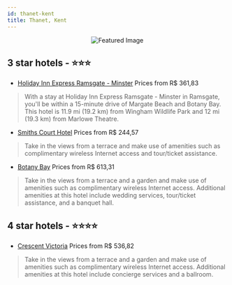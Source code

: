 ```yaml
---
id: thanet-kent
title: Thanet, Kent
---
```


<center><img src="https://i.travelapi.com/hotels/12000000/11490000/11485200/11485101/49df8629_z.jpg" alt="Featured Image" /></center>


##  3 star hotels - ⭐️⭐️⭐️

-    [Holiday Inn Express Ramsgate - Minster](https://us.hurb.com/hotels/thanet/holiday-inn-express-ramsgate-minster-JNP-JP130196?cmp=18055) Prices from R$ 361,83
   > With a stay at Holiday Inn Express Ramsgate - Minster in Ramsgate, you'll be within a 15-minute drive of Margate Beach and Botany Bay. This hotel is 11.9 mi (19.2 km) from Wingham Wildlife Park and 12 mi (19.3 km) from Marlowe Theatre.
-    [Smiths Court Hotel](https://us.hurb.com/hotels/thanet/smiths-court-hotel-JNP-JP322369?cmp=18055) Prices from R$ 244,57
   > Take in the views from a terrace and make use of amenities such as complimentary wireless Internet access and tour/ticket assistance.
-    [Botany Bay](https://us.hurb.com/hotels/thanet/botany-bay-JNP-JP00487V?cmp=18055) Prices from R$ 613,31
   > Take in the views from a terrace and a garden and make use of amenities such as complimentary wireless Internet access. Additional amenities at this hotel include wedding services, tour/ticket assistance, and a banquet hall.

##  4 star hotels - ⭐️⭐️⭐️⭐️

-    [Crescent Victoria](https://us.hurb.com/hotels/thanet/crescent-victoria-JNP-JP904895?cmp=18055) Prices from R$ 536,82
   > Take in the views from a terrace and a garden and make use of amenities such as complimentary wireless Internet access. Additional amenities at this hotel include concierge services and a ballroom.
